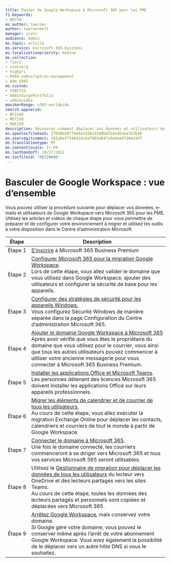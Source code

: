 ```yaml
---
title: Passer de Google Workspace à Microsoft 365 pour les PME
f1.keywords:
- NOCSH
ms.author: twerner
author: twernermsft
manager: scotv
audience: Admin
ms.topic: article
ms.service: microsoft-365-business
ms.localizationpriority: medium
ms.collection:
- Tier2
- scotvorg
- highpri
- M365-subscription-management
- Adm_O365
ms.custom:
- VSBFY23
- AdminSurgePortfolio
- adminvideo
monikerRange: o365-worldwide
search.appverid:
- BCS160
- MET150
- MOE150
description: Découvrez comment déplacer vos données et utilisateurs de Google Workspace vers Microsoft 365 pour les PME.
ms.openlocfilehash: 27048b587f9e9a310624290bd7b4a363ea763ba6
ms.sourcegitcommit: 181a0aff54842dcbafd834647c6e9ee47304d10f
ms.translationtype: MT
ms.contentlocale: fr-FR
ms.lasthandoff: 10/27/2022
ms.locfileid: "68729696"
---
```

# <a name="switch-from-google-workspace---overview"></a>Basculer de Google Workspace : vue d’ensemble

Vous pouvez utiliser la procédure suivante pour déplacer vos données, e-mails et utilisateurs de Google Workspace vers Microsoft 365 pour les PME. Utilisez les articles et vidéos de chaque étape pour vous permettre de préparer et de configurer votre environnement à migrer et utilisez les outils à votre disposition dans le Centre d’administration Microsoft.


| Étape  |Description  |
|---------|---------|
|Étape 1 | [S’inscrire](../admin-overview/sign-up-for-office-365.md) à Microsoft 365 Business Premium       |
|Étape 2 | [Configurer Microsoft 365 pour la migration Google Workspace](set-up-microsoft-365-forgoogle.md). </br> Lors de cette étape, vous allez valider le domaine que vous utilisez dans Google Workspace, ajouter des utilisateurs et configurer la sécurité de base pour les appareils. |
|Étape 3 | [Configurer des stratégies de sécurité pour les appareils Windows.](../setup/secure-win-10-pcs.md)</br> Vous configurez Sécurité Windows de manière séparée dans la page Configuration du Centre d’administration Microsoft 365. |
|Étape 4 | [Ajouter le domaine Google Workspace à Microsoft 365](add-google-domain.md) </br> Après avoir vérifié que vous êtes le propriétaire du domaine que vous utilisez pour le courrier, vous ainsi que tous les autres utilisateurs pouvez commencer à utiliser votre ancienne messagerie pour vous connecter à Microsoft 365 Business Premium. |
|Étape 5 | [Installer les applications Office et Microsoft Teams](../setup/install-applications.md).</br> Les personnes détenant des licences Microsoft 365 doivent installer les applications Office sur leurs appareils professionnels.|
|Étape 6 | [Migrer les éléments de calendrier et de courrier de tous les utilisateurs.](migrate-email.md)</br> Au cours de cette étape, vous allez exécuter la migration Exchange Online pour déplacer les contacts, calendriers et courriers de tout le monde à partir de Google Workspace.  |
|Étape 7 | [Connecter le domaine à Microsoft 365](connect-domain-tom365.md). </br> Une fois le domaine connecté, les courriers commenceront à se diriger vers Microsoft 365 et tous vos services Microsoft 365 seront utilisables.|
|Étape 8|Utilisez le [Gestionnaire de migration pour déplacer les données de tous les utilisateurs](migrate-files-migration-manager.md) du lecteur vers OneDrive et des lecteurs partagés vers les sites Teams.</br> Au cours de cette étape, toutes les données des lecteurs partagés et personnels sont copiées et déplacées vers Microsoft 365.|
|Étape 9| [Arrêtez Google Workspace](cancel-google.md), mais conservez votre domaine. </br> Si Google gère votre domaine, vous pouvez le conserver même après l’arrêt de votre abonnement Google Workspace. Vous avez également la possibilité de le déplacer vers un autre hôte DNS si vous le souhaitez.|

